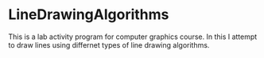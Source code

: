 # LineDrawingAlgorithms
This is a lab activity program for computer graphics course. In this I attempt to draw lines using differnet types of line drawing algorithms.
